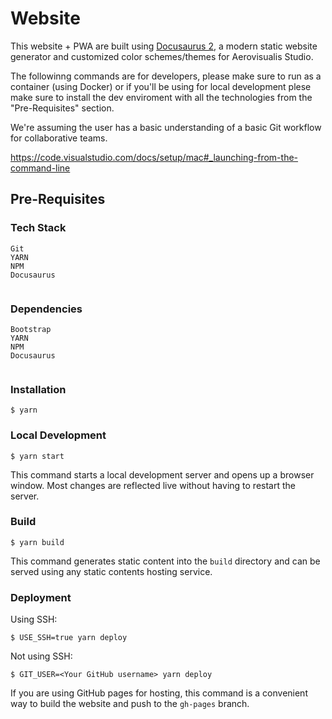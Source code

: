 # Website

This website + PWA are built using [Docusaurus 2](https://docusaurus.io/), a modern static website generator and customized color schemes/themes for Aerovisualis Studio.

The followinng commands are for developers, please make sure to run as a container (using Docker) or if you'll be using for local development plese make sure to install the dev enviroment with all the technologies from the "Pre-Requisites" section.

We're assuming the user has a basic understanding of a basic Git workflow for collaborative teams.

https://code.visualstudio.com/docs/setup/mac#_launching-from-the-command-line


## Pre-Requisites

### Tech Stack

```
Git
YARN
NPM
Docusaurus


```

### Dependencies

```
Bootstrap
YARN
NPM
Docusaurus


```

### Installation

```
$ yarn
```

### Local Development

```
$ yarn start
```

This command starts a local development server and opens up a browser window. Most changes are reflected live without having to restart the server.

### Build

```
$ yarn build
```

This command generates static content into the `build` directory and can be served using any static contents hosting service.

### Deployment

Using SSH:

```
$ USE_SSH=true yarn deploy
```

Not using SSH:

```
$ GIT_USER=<Your GitHub username> yarn deploy
```

If you are using GitHub pages for hosting, this command is a convenient way to build the website and push to the `gh-pages` branch.
